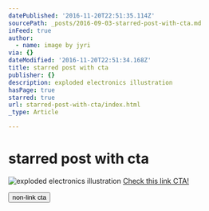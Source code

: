 ```yaml
---
datePublished: '2016-11-20T22:51:35.114Z'
sourcePath: _posts/2016-09-03-starred-post-with-cta.md
inFeed: true
author:
  - name: image by jyri
via: {}
dateModified: '2016-11-20T22:51:34.168Z'
title: starred post with cta
publisher: {}
description: exploded electronics illustration
hasPage: true
starred: true
url: starred-post-with-cta/index.html
_type: Article

---
```

# starred post with cta
![exploded electronics illustration](https://the-grid-user-content.s3-us-west-2.amazonaws.com/2ecb1846-e700-46f5-b633-c72459a31d79.png)
[Check this link CTA!][0]

<button data-role="cta" style="">non-link cta</button>



[0]: https://app.meemoo.org/